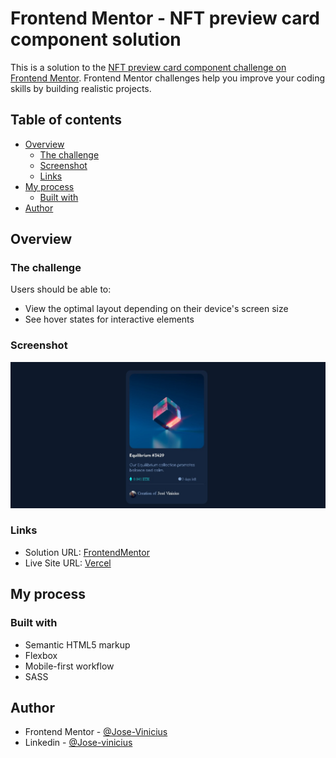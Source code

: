 # Frontend Mentor - NFT preview card component solution

This is a solution to the [NFT preview card component challenge on Frontend Mentor](https://www.frontendmentor.io/challenges/nft-preview-card-component-SbdUL_w0U). Frontend Mentor challenges help you improve your coding skills by building realistic projects. 

## Table of contents

- [Overview](#overview)
  - [The challenge](#the-challenge)
  - [Screenshot](#screenshot)
  - [Links](#links)
- [My process](#my-process)
  - [Built with](#built-with)
- [Author](#author)

## Overview

### The challenge

Users should be able to:

- View the optimal layout depending on their device's screen size
- See hover states for interactive elements

### Screenshot

![](./images/nft-card%20screenshot.jpeg)

### Links

- Solution URL: [FrontendMentor](https://www.frontendmentor.io/solutions/nftcardpreview-H1XN6rzEc)
- Live Site URL: [Vercel](https://nft-card-preview-three.vercel.app/)

## My process

### Built with

- Semantic HTML5 markup
- Flexbox
- Mobile-first workflow
- SASS

## Author

- Frontend Mentor - [@Jose-Vinicius](https://www.frontendmentor.io/profile/Jose-Vinicius)
- Linkedin - [@Jose-vinicius](https://www.linkedin.com/in/jose-vinicius--/)
